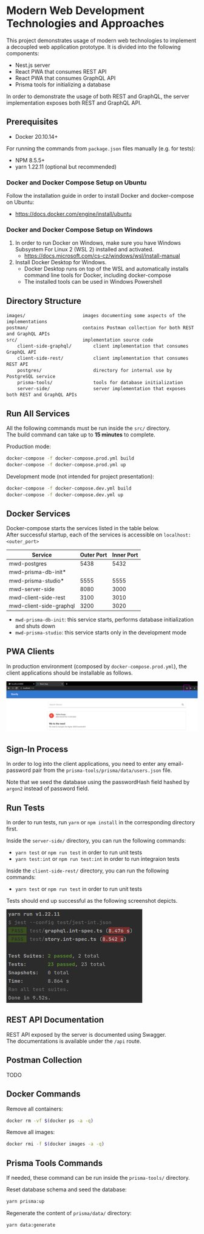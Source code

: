 # Modern Web Development Technologies and Approaches

This project demonstrates usage of modern web technologies to implement a decoupled web application prototype.
It is divided into the following components:

* Nest.js server
* React PWA that consumes REST API
* React PWA that consumes GraphQL API
* Prisma tools for initializing a database

In order to demonstrate the usage of both REST and GraphQL, the server implementation exposes both REST and GraphQL API. 

## Prerequisites

* Docker 20.10.14+

For running the commands from `package.json` files manually (e.g. for tests):
* NPM 8.5.5+
* yarn 1.22.11 (optional but recommended)

### Docker and Docker Compose Setup on Ubuntu

Follow the installation guide in order to install Docker and docker-compose on Ubuntu:
* https://docs.docker.com/engine/install/ubuntu

### Docker and Docker Compose Setup on Windows

1. In order to run Docker on Windows, make sure you have Windows Subsystem For Linux 2 (WSL 2) installed and activated.
   * https://docs.microsoft.com/cs-cz/windows/wsl/install-manual
2. Install Docker Desktop for Windows.
   * Docker Desktop runs on top of the WSL and automatically installs command line tools for Docker, including docker-compose
   * The installed tools can be used in Windows Powershell

## Directory Structure

    images/                     images documenting some aspects of the implementations
    postman/                    contains Postman collection for both REST and GraphQL APIs 
    src/                        implementation source code
        client-side-graphql/        client implementation that consumes GraphQL API
        client-side-rest/           client implementation that consumes REST API
        postgres/                   directory for internal use by PostgreSQL service
        prisma-tools/               tools for database initialization
        server-side/                server implementation that exposes both REST and GraphQL APIs

## Run All Services

All the following commands must be run inside the `src/` directory.  
The build command can take up to **15 minutes** to complete.

Production mode:

```bash
docker-compose -f docker-compose.prod.yml build
docker-compose -f docker-compose.prod.yml up
```

Development mode (not intended for project presentation):

```bash
docker-compose -f docker-compose.dev.yml build
docker-compose -f docker-compose.dev.yml up
```

## Docker Services

Docker-compose starts the services listed in the table below.  
After successful startup, each of the services is accessible on `localhost:<outer_port>`

| Service                 | Outer Port | Inner Port |
|-------------------------|------------|------------|
| mwd-postgres            | 5438       | 5432       |     
| mwd-prisma-db-init*     |            |            |
| mwd-prisma-studio*      | 5555       | 5555       | 
| mwd-server-side         | 8080       | 3000       |
| mwd-client-side-rest    | 3100       | 3010       |
| mwd-client-side-graphql | 3200       | 3020       | 

* `mwd-prisma-db-init`: this service starts, performs database initialization and shuts down
* `mwd-prisma-studio`: this service starts only in the development mode

## PWA Clients

In production environment (composed by `docker-compose.prod.yml`), the client applications should be installable as follows.

![PWA Installation](./images/pwa-installation.png "PWA Installation")

## Sign-In Process

In order to log into the client applications, you need to enter any email-password pair from the `prisma-tools/prisma/data/users.json` file.

Note that we seed the database using the passwordHash field hashed by `argon2` instead of password field.

## Run Tests

In order to run tests, run `yarn` or `npm install` in the corresponding directory first.

Inside the `server-side/` directory, you can run the following commands:
* `yarn test` or `npm run test` in order to run unit tests
* `yarn test:int` or `npm run test:int` in order to run integraion tests

Inside the `client-side-rest/` directory, you can run the following commands:
* `yarn test` or `npm run test` in order to run unit tests

Tests should end up successful as the following screenshot depicts.

![Server integration tests result](./images/server-integration-tests-result.png "Server integration tests result.")

## REST API Documentation

REST API exposed by the server is documented using Swagger.  
The documentations is available under the `/api` route.

## Postman Collection

TODO

## Docker Commands

Remove all containers:
```bash
docker rm -vf $(docker ps -a -q)
```

Remove all images:
```bash
docker rmi -f $(docker images -a -q)
```

## Prisma Tools Commands

If needed, these command can be run inside the `prisma-tools/` directory.

Reset database schema and seed the database:

```bash
yarn prisma:up
```

Regenerate the content of `prisma/data/` directory:

```bash
yarn data:generate
```

